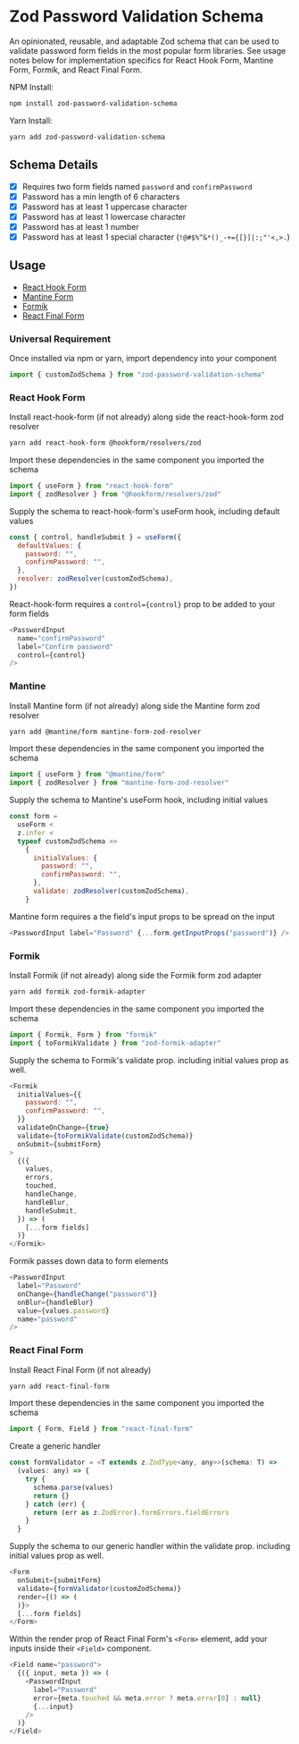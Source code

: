 # Zod Password Validation Schema

An opinionated, reusable, and adaptable Zod schema that can be used to validate password form fields in the most popular form libraries. See usage notes below for implementation specifics for React Hook Form, Mantine Form, Formik, and React Final Form.

NPM Install:

```bash
npm install zod-password-validation-schema
```

Yarn Install:

```bash
yarn add zod-password-validation-schema
```

## Schema Details

- [x] Requires two form fields named `password` and `confirmPassword`
- [x] Password has a min length of 6 characters
- [x] Password has at least 1 uppercase character
- [x] Password has at least 1 lowercase character
- [x] Password has at least 1 number
- [x] Password has at least 1 special character (`!@#$%^&*()_-+={[}]|:;"'<,>.`)

## Usage

- [React Hook Form](#react-hook-form)
- [Mantine Form](#mantine)
- [Formik](#formik)
- [React Final Form](#react-final-form)

### Universal Requirement

Once installed via npm or yarn, import dependency into your component

```js
import { customZodSchema } from "zod-password-validation-schema"
```

### React Hook Form

Install react-hook-form (if not already) along side the react-hook-form zod resolver

```bash
yarn add react-hook-form @hookform/resolvers/zod
```

Import these dependencies in the same component you imported the schema

```js
import { useForm } from "react-hook-form"
import { zodResolver } from "@hookform/resolvers/zod"
```

Supply the schema to react-hook-form's useForm hook, including default values

```js
const { control, handleSubmit } = useForm({
  defaultValues: {
    password: "",
    confirmPassword: "",
  },
  resolver: zodResolver(customZodSchema),
})
```

React-hook-form requires a `control={control}` prop to be added to your form fields

```js
<PasswordInput
  name="confirmPassword"
  label="Confirm password"
  control={control}
/>
```

### Mantine

Install Mantine form (if not already) along side the Mantine form zod resolver

```bash
yarn add @mantine/form mantine-form-zod-resolver
```

Import these dependencies in the same component you imported the schema

```js
import { useForm } from "@mantine/form"
import { zodResolver } from "mantine-form-zod-resolver"
```

Supply the schema to Mantine's useForm hook, including initial values

```js
const form =
  useForm <
  z.infer <
  typeof customZodSchema >>
    {
      initialValues: {
        password: "",
        confirmPassword: "",
      },
      validate: zodResolver(customZodSchema),
    }
```

Mantine form requires a the field's input props to be spread on the input

```js
<PasswordInput label="Password" {...form.getInputProps("password")} />
```

### Formik

Install Formik (if not already) along side the Formik form zod adapter

```bash
yarn add formik zod-formik-adapter
```

Import these dependencies in the same component you imported the schema

```js
import { Formik, Form } from "formik"
import { toFormikValidate } from "zod-formik-adapter"
```

Supply the schema to Formik's validate prop. including initial values prop as well.

```js
<Formik
  initialValues={{
    password: "",
    confirmPassword: "",
  }}
  validateOnChange={true}
  validate={toFormikValidate(customZodSchema)}
  onSubmit={submitForm}
>
  {({
    values,
    errors,
    touched,
    handleChange,
    handleBlur,
    handleSubmit,
  }) => (
    [...form fields]
  )}
</Formik>
```

Formik passes down data to form elements

```js
<PasswordInput
  label="Password"
  onChange={handleChange("password")}
  onBlur={handleBlur}
  value={values.password}
  name="password"
/>
```

### React Final Form

Install React Final Form (if not already)

```bash
yarn add react-final-form
```

Import these dependencies in the same component you imported the schema

```js
import { Form, Field } from "react-final-form"
```

Create a generic handler

```js
const formValidator = <T extends z.ZodType<any, any>>(schema: T) =>
  (values: any) => {
    try {
      schema.parse(values)
      return {}
    } catch (err) {
      return (err as z.ZodError).formErrors.fieldErrors
    }
  }
```

Supply the schema to our generic handler within the validate prop. including initial values prop as well.

```js
<Form
  onSubmit={submitForm}
  validate={formValidator(customZodSchema)}
  render={() => (
  )}>
  [...form fields]
</Form>
```

Within the render prop of React Final Form's `<Form>` element, add your inputs inside their `<Field>` component.

```js
<Field name="password">
  {({ input, meta }) => (
    <PasswordInput
      label="Password"
      error={meta.touched && meta.error ? meta.error[0] : null}
      {...input}
    />
  )}
</Field>
```
